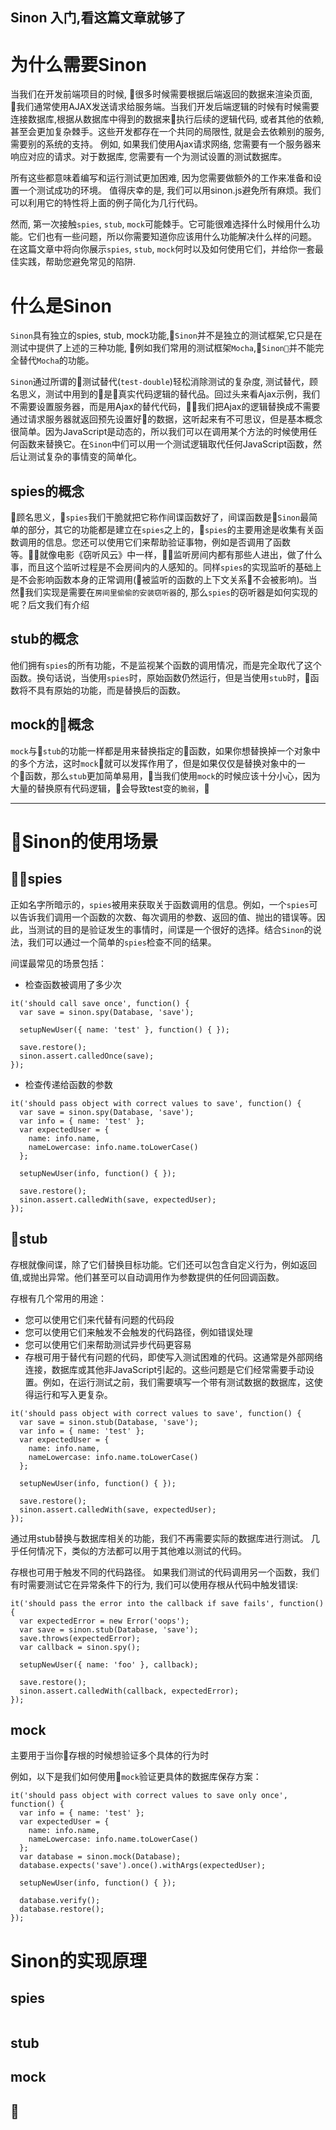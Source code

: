 Sinon 入门,看这篇文章就够了
----

# 为什么需要Sinon
当我们在开发前端项目的时候, 很多时候需要根据后端返回的数据来渲染页面, 我们通常使用AJAX发送请求给服务端。当我们开发后端逻辑的时候有时候需要连接数据库,根据从数据库中得到的数据来执行后续的逻辑代码, 或者其他的依赖, 甚至会更加复杂棘手。这些开发都存在一个共同的局限性, 就是会去依赖别的服务, 需要别的系统的支持。 例如, 如果我们使用Ajax请求网络, 您需要有一个服务器来响应对应的请求。对于数据库, 您需要有一个为测试设置的测试数据库。
  
所有这些都意味着编写和运行测试更加困难, 因为您需要做额外的工作来准备和设置一个测试成功的环境。
值得庆幸的是, 我们可以用sinon.js避免所有麻烦。我们可以利用它的特性将上面的例子简化为几行代码。

然而, 第一次接触`spies`, `stub`, `mock`可能棘手。它可能很难选择什么时候用什么功能。它们也有一些问题，所以你需要知道你应该用什么功能解决什么样的问题。
在这篇文章中将向你展示`spies`, `stub`, `mock`何时以及如何使用它们，并给你一套最佳实践，帮助您避免常见的陷阱.

# 什么是Sinon
  `Sinon`具有独立的spies, stub, mock功能,`Sinon`并不是独立的测试框架,它只是在测试中提供了上述的三种功能, 例如我们常用的测试框架`Mocha`,`Sinon`并不能完全替代`Mocha`的功能。

`Sinon`通过所谓的测试替代(`test-double`)轻松消除测试的复杂度,
测试替代，顾名思义，测试中用到的是真实代码逻辑的替代品。回过头来看Ajax示例，我们不需要设置服务器，而是用Ajax的替代代码，我们把Ajax的逻辑替换成不需要通过请求服务器就返回预先设置好的数据，这听起来有不可思议，但是基本概念很简单。因为JavaScript是动态的，所以我们可以在调用某个方法的时候使用任何函数来替换它。在`Sinon`中们可以用一个测试逻辑取代任何JavaScript函数，然后让测试复杂的事情变的简单化。

## spies的概念
顾名思义，`spies`我们干脆就把它称作间谍函数好了，间谍函数是`Sinon`最简单的部分，其它的功能都是建立在`spies`之上的，`spies`的主要用途是收集有关函数调用的信息。您还可以使用它们来帮助验证事物，例如是否调用了函数等。就像电影《窃听风云》中一样，监听房间内都有那些人进出，做了什么事，而且这个监听过程是不会房间内的人感知的。同样`spies`的实现监听的基础上是不会影响函数本身的正常调用(被监听的函数的上下文关系不会被影响)。当然我们实现是需要在`房间里偷偷的安装窃听器`的, 那么`spies`的窃听器是如何实现的呢？后文我们有介绍

## stub的概念
他们拥有`spies`的所有功能，不是监视某个函数的调用情况，而是完全取代了这个函数。换句话说，当使用`spies`时，原始函数仍然运行，但是当使用`stub`时，函数将不具有原始的功能，而是替换后的函数。

## mock的概念
`mock`与`stub`的功能一样都是用来替换指定的函数，如果你想替换掉一个对象中的多个方法，这时`mock`就可以发挥作用了，但是如果仅仅是替换对象中的一个函数，那么`stub`更加简单易用，当我们使用`mock`的时候应该十分小心，因为大量的替换原有代码逻辑，会导致test变的`脆弱`，

-----

# Sinon的使用场景
## spies
正如名字所暗示的，`spies`被用来获取关于函数调用的信息。例如，一个`spies`可以告诉我们调用一个函数的次数、每次调用的参数、返回的值、抛出的错误等。因此，当测试的目的是验证发生的事情时，间谍是一个很好的选择。结合`Sinon`的说法，我们可以通过一个简单的`spies`检查不同的结果。

间谍最常见的场景包括：

- 检查函数被调用了多少次
```
it('should call save once', function() {
  var save = sinon.spy(Database, 'save');

  setupNewUser({ name: 'test' }, function() { });

  save.restore();
  sinon.assert.calledOnce(save);
});
```
- 检查传递给函数的参数
```
it('should pass object with correct values to save', function() {
  var save = sinon.spy(Database, 'save');
  var info = { name: 'test' };
  var expectedUser = {
    name: info.name,
    nameLowercase: info.name.toLowerCase()
  };

  setupNewUser(info, function() { });

  save.restore();
  sinon.assert.calledWith(save, expectedUser);
});
```
## stub
存根就像间谍，除了它们替换目标功能。它们还可以包含自定义行为，例如返回值,或抛出异常。他们甚至可以自动调用作为参数提供的任何回调函数。

存根有几个常用的用途：

- 您可以使用它们来代替有问题的代码段
- 您可以使用它们来触发不会触发的代码路径，例如错误处理
- 您可以使用它们来帮助测试异步代码更容易
- 存根可用于替代有问题的代码，即使写入测试困难的代码。这通常是外部网络连接，数据库或其他非JavaScript引起的。这些问题是它们经常需要手动设置。例如，在运行测试之前，我们需要填写一个带有测试数据的数据库，这使得运行和写入更复杂。
```
it('should pass object with correct values to save', function() {
  var save = sinon.stub(Database, 'save');
  var info = { name: 'test' };
  var expectedUser = {
    name: info.name,
    nameLowercase: info.name.toLowerCase()
  };

  setupNewUser(info, function() { });

  save.restore();
  sinon.assert.calledWith(save, expectedUser);
});

```
通过用stub替换与数据库相关的功能，我们不再需要实际的数据库进行测试。 几乎任何情况下，类似的方法都可以用于其他难以测试的代码。

存根也可用于触发不同的代码路径。 如果我们测试的代码调用另一个函数，我们有时需要测试它在异常条件下的行为, 我们可以使用存根从代码中触发错误:
```
it('should pass the error into the callback if save fails', function() {
  var expectedError = new Error('oops');
  var save = sinon.stub(Database, 'save');
  save.throws(expectedError);
  var callback = sinon.spy();

  setupNewUser({ name: 'foo' }, callback);

  save.restore();
  sinon.assert.calledWith(callback, expectedError);
});
```
## mock
主要用于当你存根的时候想验证多个具体的行为时

例如，以下是我们如何使用`mock`验证更具体的数据库保存方案：
```
it('should pass object with correct values to save only once', function() {
  var info = { name: 'test' };
  var expectedUser = {
    name: info.name,
    nameLowercase: info.name.toLowerCase()
  };
  var database = sinon.mock(Database);
  database.expects('save').once().withArgs(expectedUser);

  setupNewUser(info, function() { });

  database.verify();
  database.restore();
});
```
# Sinon的实现原理
## spies
```

```
## stub
## mock


## 
